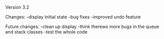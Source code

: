 Version 3.2

Changes:
-display initial state
-bug fixes
-improved undo feature


Future changes:
-clean up display
-think therews more bugs in the queue and stack classes
-test the whole code